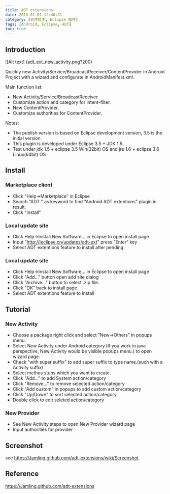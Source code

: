 ```yaml
---
title: ADT extensions
date: 2015-01-01 12:48:31
category: [软件技术, Eclipse 插件]
tags: [Android, Eclipse, ADT]
toc: true
---
```

## Introduction
![Alt text] (adt_ext_new_activity.png?200)

Quickly new Activity/Service/BroadcastReceiver/ContentProvider in Android Project with a wizard and configurate in AndroidManifest.xml.

Main function list:
  - New Activity/Service/BroadcastReceiver.
  - Customize action and category for intent-filter.
  - New ContentProvider.
  - Customize authorities for ContentProvider.

<!-- more -->

Notes:
  * The publish version is based on Eclipse development version, 3.5 is the initial version.
  * This plugin is developed under Eclipse 3.5 + JDK 1.5.
  * Test under jdk 1.5 + eclipse 3.5 Win(32bit) OS and jre 1.6 + eclipse 3.6 Linux(64bit) OS

## Install
### Marketplace client
  - Click "Help->Marketplace" in Eclipse
  - Search "ADT " as keyword to find "Android ADT extentions" plugin in result.
  - Click "Install"

### Local update site
  - Click Help->Install New Software... in Eclipse to open install page
  - Input "http://ieclipse.cn/updates/adt-ext" press "Enter" key
  - Select ADT extentions feature to install after pending

### Local update site
  * Click Help->Install New Software... in Eclipse to open install page
  * Click "Add..." button open add site dialog
  * Click "Archive..." button to select .zip file.
  * Click "OK" back to install page
  * Select ADT extentions feature to install

## Tutorial
 ### New Activity
   -  Choose a package right click and select "New->Others" in popups menu.
   -  Select New Activity under Android category.(If you work in java perspective, New Activity would be visible popups menu.) to open wizard page.
   -  Check "with super suffix" to add super suffix to type name.(such with a Activity suffix)
   -  Select methos stubs which you want to create.
   -  Click "Add..." to add System action/category
   -  Click "Remove..." to remove selected action/category
   -  Click "Add custom" in popups to add custom action/category
   -  Click "Up/Down" to sort selected action/category
   -  Double click to edit seleted action/category 

### New Provider
   -  See New Activity steps to open New Provider wizard page
   -  Input authorities for provider 

## Screenshot

see <https://Jamling.github.com/adt-extensions/wiki/Screenshot>.

## Reference

https://Jamling.github.com/adt-extensions